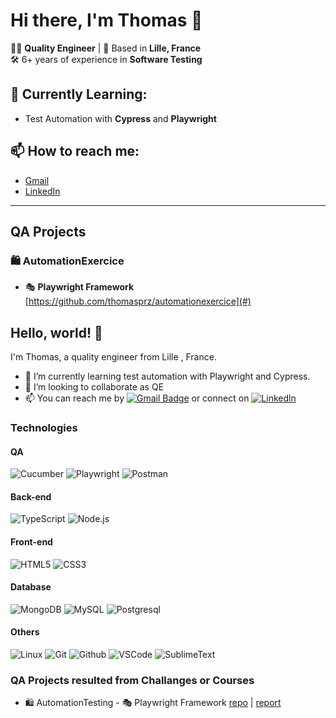 # Hi there, I'm Thomas 👋

👨‍💻 **Quality Engineer** | 📍 Based in **Lille, France**  
🛠️ 6+ years of experience in **Software Testing**

## 🌱 Currently Learning:
- Test Automation with **Cypress** and **Playwright**

## 📫 How to reach me:
- [Gmail](mailto:przegralek.thomas@gmail.com)
- [LinkedIn](https://www.linkedin.com/in/thomas-przegralek/)

---

## QA Projects

### 🛍️ **AutomationExercice**  
- 🎭 **Playwright Framework**  
  [https://github.com/thomasprz/automationexercice](#)


Hello, world! 👋
----------------

I'm Thomas, a quality engineer from Lille , France.
- 🌱 I’m currently learning test automation with Playwright and Cypress.
- 🎯 I’m looking to collaborate as QE
- 📫 You can reach me by [![Gmail Badge](https://img.shields.io/badge/-Gmail-c14438?style=flat-square&logo=Gmail&logoColor=white&link=mailto:logika.sciuro@gmail.com)](mailto:przegralek.thomas@gmail.com) or connect on [![Linkedln](https://img.shields.io/badge/LinkedIn-0077B5?style=flat-square&logo=linkedin&logoColor=white)](https://www.linkedin.com/in/thomas-przegralek/) 

### Technologies
#### QA
![Cucumber](https://img.shields.io/badge/Cucumber-000?&logo=Cucumber)
![Playwright](https://img.shields.io/badge/-Playwright-000?&logo=playwright)
![Postman](https://img.shields.io/badge/Postman-000?&logo=postman)

#### Back-end
![TypeScript](https://img.shields.io/badge/-TypeScript-000?&logo=TypeScript)
![Node.js](https://img.shields.io/badge/-Node.js-000?&logo=node.js)

#### Front-end
![HTML5](https://img.shields.io/badge/HTML5-000?&logo=html5)
![CSS3](https://img.shields.io/badge/CSS3-000?&logo=css3)

#### Database
![MongoDB](https://img.shields.io/badge/-MongoDB-000?&logo=MongoDB)
![MySQL](https://img.shields.io/badge/-MySQL-000?&logo=MySQL)
![Postgresql](https://img.shields.io/badge/Postgresql-000?&logo=Postgresql)

#### Others
![Linux](https://img.shields.io/badge/-Linux-000?&logo=Linux)
![Git](https://img.shields.io/badge/Git-000?&logo=Git)
![Github](https://img.shields.io/badge/Github-000?&logo=github)
![VSCode](https://img.shields.io/badge/VSCode-000?&logo=visualstudiocode)
![SublimeText](https://img.shields.io/badge/SublimeText-000?&logo=sublimetext)


### QA Projects resulted from Challanges or Courses 
- 🛍️ AutomationTesting         - 🎭 Playwright Framework     [repo](https://github.com/thomasprz/automationexercice) | [report]()
